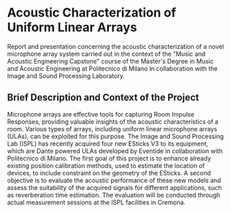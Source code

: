 # Acoustic Characterization of Uniform Linear Arrays
Report and presentation concerning the acoustic characterization of a novel microphone array system carried out in the context of the "Music and Acoustic Engineering Capstone" course of the Master's Degree in Music and Acoustic Engineering at Politecnico di Milano in collaboration with the Image and Sound Processing Laboratory.

## Brief Description and Context of the Project
Microphone arrays are effective tools for capturing Room Impulse Responses, 
providing valuable insights of the acoustic characteristics of a room. Various types of arrays, 
including uniform linear microphone arrays (ULAs), can be exploited for this purpose. The 
Image and Sound Processing Lab (ISPL) has recently acquired four new ESticks V3 to its 
equipment, which are Dante powered ULAs developed by Eventide in collaboration with 
Politecnico di Milano. The first goal of this project is to enhance already existing position 
calibration methods, used to estimate the location of devices, to include constraint on the 
geometry of the ESticks. A second objective is to evaluate the acoustic performance of these 
new models and assess the suitability of the acquired signals for different applications, such 
as reverberation time estimation. The evaluation will be conducted through actual 
measurement sessions at the ISPL facilities in Cremona.  
